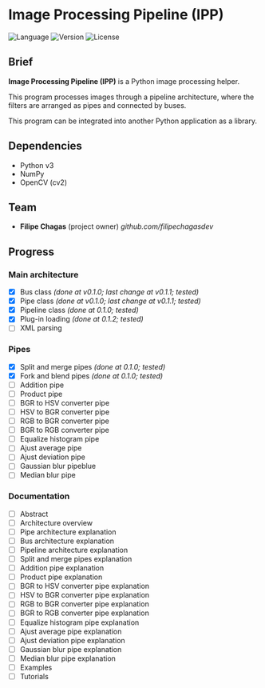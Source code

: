 # Image Processing Pipeline (IPP)

![Language](https://img.shields.io/badge/Language-Python3-blue)
![Version](https://img.shields.io/badge/Version-v0.1.2-red)
![License](https://img.shields.io/badge/License-MIT-green)

## Brief
**Image Processing Pipeline (IPP)** is a Python image processing helper.

This program processes images through a pipeline architecture, where the filters are arranged as pipes and connected by buses.

This program can be integrated into another Python application as a library.

## Dependencies
* Python v3
* NumPy
* OpenCV (cv2)

## Team
* **Filipe Chagas** (project owner) *github.com/filipechagasdev*
  
## Progress

### Main architecture
* [x] Bus class *(done at v0.1.0; last change at v0.1.1; tested)*
* [x] Pipe class *(done at v0.1.0; last change at v0.1.1; tested)*
* [x] Pipeline class *(done at 0.1.0; tested)*
* [x] Plug-in loading *(done at 0.1.2; tested)*
* [ ] XML parsing

### Pipes
* [x] Split and merge pipes *(done at 0.1.0; tested)*
* [x] Fork and blend pipes *(done at 0.1.0; tested)*    
* [ ] Addition pipe
* [ ] Product pipe
* [ ] BGR to HSV converter pipe
* [ ] HSV to BGR converter pipe
* [ ] RGB to BGR converter pipe
* [ ] BGR to RGB converter pipe
* [ ] Equalize histogram pipe
* [ ] Ajust average pipe
* [ ] Ajust deviation pipe
* [ ] Gaussian blur pipeblue
* [ ] Median blur pipe

### Documentation
* [ ] Abstract
* [ ] Architecture overview
* [ ] Pipe architecture explanation
* [ ] Bus architecture explanation
* [ ] Pipeline architecture explanation
* [ ] Split and merge pipes explanation    
* [ ] Addition pipe explanation
* [ ] Product pipe explanation
* [ ] BGR to HSV converter pipe explanation
* [ ] HSV to BGR converter pipe explanation
* [ ] RGB to BGR converter pipe explanation
* [ ] BGR to RGB converter pipe explanation
* [ ] Equalize histogram pipe explanation
* [ ] Ajust average pipe explanation
* [ ] Ajust deviation pipe explanation
* [ ] Gaussian blur pipe explanation
* [ ] Median blur pipe explanation
* [ ] Examples
* [ ] Tutorials